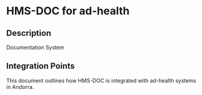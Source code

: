 # HMS-DOC for ad-health

## Description

Documentation System

## Integration Points

This document outlines how HMS-DOC is integrated with ad-health systems in Andorra.
